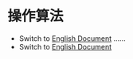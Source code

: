 # 操作算法
- Switch to [English Document](https://github.com/BeardedManZhao/algorithmStar/blob/main/KnowledgeDocument/OperationAlgorithm.md)
......
- Switch to [English Document](https://github.com/BeardedManZhao/algorithmStar/blob/main/KnowledgeDocument/OperationAlgorithm.md)
